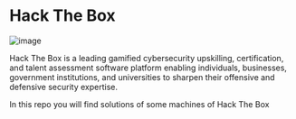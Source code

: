 # Hack The Box

![image](https://github.com/JulianEspadaRodriguez/HackTheBox/assets/111667186/c08a72ca-bf5b-45a5-82f1-38688280868c)

Hack The Box is a leading gamified cybersecurity upskilling, certification, and talent assessment software platform enabling individuals, businesses, government institutions, and universities to sharpen their offensive and defensive security expertise.

In this repo you will find solutions of some machines of Hack The Box
